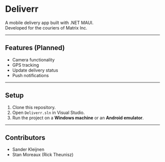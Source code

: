 # Deliverr

A mobile delivery app built with .NET MAUI.  
Developed for the couriers of Matrix Inc.

---

## Features (Planned)

- Camera functionality
- GPS tracking
- Update delivery status
- Push notifications

---

## Setup

1. Clone this repository.
2. Open `Deliverr.sln` in Visual Studio.
3. Run the project on a **Windows machine** or an **Android emulator**.

---

## Contributors

- Sander Kleijnen
- Stan Moreaux
(Rick Theunisz)
